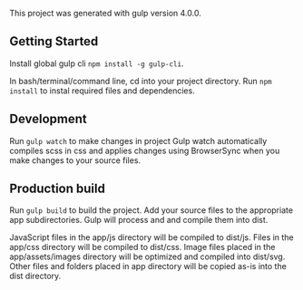 This project was generated with gulp version 4.0.0.

## Getting Started
Install global gulp cli `npm install -g gulp-cli`.

In bash/terminal/command line, cd into your project directory.
Run `npm install` to instal required files and dependencies.

## Development 

Run `gulp watch` to make changes in project
Gulp watch automatically compiles scss in css and applies changes using BrowserSync when you make changes to your source files.

## Production build

Run `gulp build` to build the project. 
Add your source files to the appropriate app subdirectories. Gulp will process and and compile them into dist.

JavaScript files in the app/js directory will be compiled to dist/js. 
Files in the app/css directory will be compiled to dist/css.
Image files placed in the app/assets/images directory will be optimized  and compiled into dist/svg.
Other files and folders placed in app directory will be copied as-is into the dist directory.